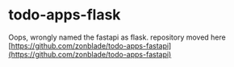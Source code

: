 # todo-apps-flask

Oops, wrongly named the fastapi as flask.
repository moved here
[https://github.com/zonblade/todo-apps-fastapi](https://github.com/zonblade/todo-apps-fastapi)
